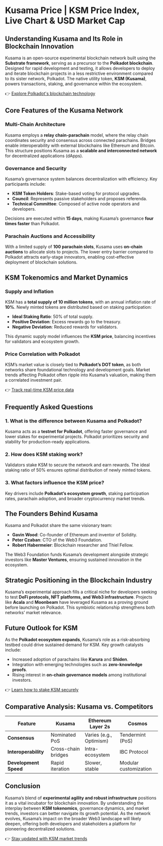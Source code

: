 # Kusama Price | KSM Price Index, Live Chart & USD Market Cap  

## Understanding Kusama and Its Role in Blockchain Innovation  

Kusama is an open-source experimental blockchain network built using the **Substrate framework**, serving as a precursor to the **Polkadot blockchain**. Designed for rapid development and testing, it allows developers to deploy and iterate blockchain projects in a less restrictive environment compared to its sister network, Polkadot. The native utility token, **KSM (Kusama)**, powers transactions, staking, and governance within the ecosystem.  

👉 [Explore Polkadot's blockchain technology](https://bit.ly/okx-bonus)  

## Core Features of the Kusama Network  

### Multi-Chain Architecture  
Kusama employs a **relay chain-parachain** model, where the relay chain coordinates security and consensus across connected parachains. Bridges enable interoperability with external blockchains like Ethereum and Bitcoin. This structure positions Kusama as a **scalable and interconnected network** for decentralized applications (dApps).  

### Governance and Security  
Kusama’s governance system balances decentralization with efficiency. Key participants include:  
- **KSM Token Holders**: Stake-based voting for protocol upgrades.  
- **Council**: Represents passive stakeholders and proposes referenda.  
- **Technical Committee**: Composed of active node operators and developers.  

Decisions are executed within **15 days**, making Kusama’s governance **four times faster** than Polkadot.  

### Parachain Auctions and Accessibility  
With a limited supply of **100 parachain slots**, Kusama uses **on-chain auctions** to allocate slots to projects. The lower entry barrier compared to Polkadot attracts early-stage innovators, enabling cost-effective deployment of blockchain solutions.  

## KSM Tokenomics and Market Dynamics  

### Supply and Inflation  
KSM has a **total supply of 10 million tokens**, with an annual inflation rate of **10%**. Newly minted tokens are distributed based on staking participation:  
- **Ideal Staking Ratio**: 50% of total supply.  
- **Positive Deviation**: Excess rewards go to the treasury.  
- **Negative Deviation**: Reduced rewards for validators.  

This dynamic supply model influences the **KSM price**, balancing incentives for validators and ecosystem growth.  

### Price Correlation with Polkadot  
KSM’s market value is closely tied to **Polkadot’s DOT token**, as both networks share foundational technology and development goals. Market trends affecting Polkadot often ripple into Kusama’s valuation, making them a correlated investment pair.  

👉 [Track real-time KSM price data](https://bit.ly/okx-bonus)  

## Frequently Asked Questions  

### 1. **What is the difference between Kusama and Polkadot?**  
Kusama acts as a **testnet for Polkadot**, offering faster governance and lower stakes for experimental projects. Polkadot prioritizes security and stability for production-ready applications.  

### 2. **How does KSM staking work?**  
Validators stake KSM to secure the network and earn rewards. The ideal staking ratio of 50% ensures optimal distribution of newly minted tokens.  

### 3. **What factors influence the KSM price?**  
Key drivers include **Polkadot’s ecosystem growth**, staking participation rates, parachain adoption, and broader cryptocurrency market trends.  

## The Founders Behind Kusama  

Kusama and Polkadot share the same visionary team:  
- **Gavin Wood**: Co-founder of Ethereum and inventor of Solidity.  
- **Peter Czaban**: CTO of the Web3 Foundation.  
- **Robert Habermeier**: Blockchain researcher and Thiel Fellow.  

The Web3 Foundation funds Kusama’s development alongside strategic investors like **Master Ventures**, ensuring sustained innovation in the ecosystem.  

## Strategic Positioning in the Blockchain Industry  

Kusama’s experimental approach fills a critical niche for developers seeking to test **DeFi protocols, NFT platforms, and Web3 infrastructure**. Projects like **Acala** and **Moonbeam** have leveraged Kusama as a proving ground before launching on Polkadot. This symbiotic relationship strengthens both networks’ market relevance.  

## Future Outlook for KSM  

As the **Polkadot ecosystem expands**, Kusama’s role as a risk-absorbing testbed could drive sustained demand for KSM. Key growth catalysts include:  
- Increased adoption of parachains like **Karura** and **Shiden**.  
- Integration with emerging technologies such as **zero-knowledge proofs**.  
- Rising interest in **on-chain governance models** among institutional investors.  

👉 [Learn how to stake KSM securely](https://bit.ly/okx-bonus)  

## Comparative Analysis: Kusama vs. Competitors  

| Feature               | Kusama                  | Ethereum Layer 2s       | Cosmos                  |  
|-----------------------|-------------------------|-------------------------|-------------------------|  
| **Consensus**         | Nominated PoS           | Varies (e.g., Optimism) | Tendermint (PoS)        |  
| **Interoperability**  | Cross-chain bridges     | Intra-ecosystem         | IBC Protocol            |  
| **Development Speed** | Rapid iteration         | Slower, stable          | Modular customization   |  

## Conclusion  

Kusama’s blend of **experimental agility and robust infrastructure** positions it as a vital incubator for blockchain innovation. By understanding the interplay between **KSM tokenomics**, governance dynamics, and market trends, investors can better navigate its growth potential. As the network evolves, Kusama’s impact on the broader Web3 landscape will likely deepen, offering both developers and stakeholders a platform for pioneering decentralized solutions.  

👉 [Stay updated with KSM market trends](https://bit.ly/okx-bonus)